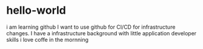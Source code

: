 # hello-world
i am learning github
I want to use github for CI/CD  for infrastructure changes.
I have a infrastructure background  with little application developer skills
i love coffe in the mornning 
